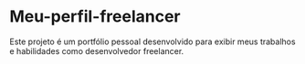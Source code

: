 # Meu-perfil-freelancer
Este projeto é um portfólio pessoal desenvolvido para exibir meus trabalhos e habilidades como desenvolvedor freelancer.
